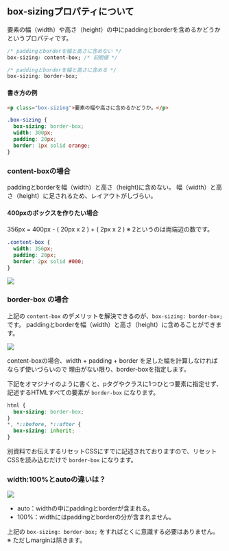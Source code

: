 ## box-sizingプロパティについて


要素の幅（width）や高さ（height）の中にpaddingとborderを含めるかどうかというプロパティです。

```css
/* paddingとborderを幅と高さに含めない */
box-sizing: content-box; /* 初期値 */

/* paddingとborderを幅と高さに含める */
box-sizing: border-box;
```

#### 書き方の例
```html
<p class="box-sizing">要素の幅や高さに含めるかどうか。</p>
```
```css
.box-sizing {
  box-sizing: border-box;
  width: 300px;
  padding: 20px;
  border: 1px solid orange;
}
```

### content-boxの場合


paddingとborderを幅（width）と高さ（height)に含めない。
幅（width）と高さ（height）に足されるため、レイアウトがしづらい。

#### 400pxのボックスを作りたい場合

356px = 400px - ( 20px x 2 ) + ( 2px x 2 )
※ 2というのは両端辺の数です。

```css
.content-box {
  width: 356px;
  padding: 20px;
  border: 2px solid #000;
}
```


![](https://paper-attachments.dropbox.com/s_7DF33F8944F50DBBBCAFB844350AD0F55F2410F15DD00441E5D5AD6381F014B7_1521520578504_2.png)




### border-box の場合

上記の `content-box` のデメリットを解決できるのが、`box-sizing: border-box;` です。
paddingとborderを幅（width）と高さ（height）に含めることができます。


![](https://paper-attachments.dropbox.com/s_7DF33F8944F50DBBBCAFB844350AD0F55F2410F15DD00441E5D5AD6381F014B7_1521522172887_3.png)


content-boxの場合、width + padding + border を足した幅を計算しなければならず使いづらいので
理由がない限り、border-boxを指定します。

下記をオマジナイのように書くと、pタグやクラスに1つひとつ要素に指定せず、記述するHTMLすべての要素が `border-box` になります。

```css
html {
  box-sizing: border-box;
}
*, *::before, *::after {
  box-sizing: inherit;
}
```

別資料でお伝えするリセットCSSにすでに記述されておりますので、リセットCSSを読み込むだけで `border-box` になります。



### width:100%とautoの違いは？

![](https://paper-attachments.dropbox.com/s_BC4F8A59D54929D0D4950267E6E46E1369E40AC5CCA7E973F87B06577856D766_1523524467522_4.png)

- auto：widthの中にpaddingとborderが含まれる。
- 100%：widthにはpaddingとborderの分が含まれません。

上記の `box-sizing: border-box;` をすればとくに意識する必要はありません。
※ ただしmarginは除きます。

